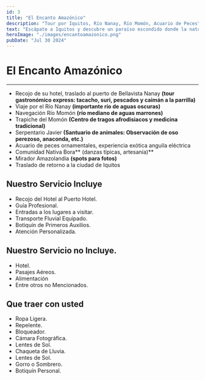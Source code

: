 ```yaml
---
id: 3
title: "El Encanto Amazónico"
description: "Tour por Iquitos, Río Nanay, Río Momón, Acuario de Peces"
text: "Escápate a Iquitos y descubre un paraíso escondido donde la naturaleza, la comodidad y la aventura se encuentran."
heroImage: "./images/encantoamazonico.png"
pubDate: "Jul 30 2024"
---
```


# El Encanto Amazónico

---

- Recojo de su hotel, traslado al puerto de Bellavista Nanay **(tour gastronómico express: tacacho, suri, pescados y caimán a la parrilla)**
- Viaje por el Río Nanay **(importante río de aguas oscuras)**
- Navegación Río Momón **(río mediano de aguas marrones)**
- Trapiche del Momón **(Centro de tragos afrodisiacos y medicina tradicional)**
- Serpentario Javier **(Santuario de animales: Observación de oso perezoso, anaconda, etc.)**
- Acuario de peces ornamentales, experiencia exótica anguila eléctrica
- Comunidad Nativa Bora** (danzas típicas, artesanía)**
- Mirador Amazolandia **(spots para fotos)**
- Traslado de retorno a la ciudad de Iquitos

## Nuestro Servicio Incluye

- Recojo del Hotel al Puerto Hotel.
- Guía Profesional.
- Entradas a los lugares a visitar.
- Transporte Fluvial Equipado.
- Botiquín de Primeros Auxilios.
- Atención Personalizada.

## Nuestro Servicio no Incluye.

- Hotel.
- Pasajes Aéreos.
- Alimentación
- Entre otros no Mencionados.

## Que traer con usted

- Ropa Ligera.
- Repelente.
- Bloqueador.
- Cámara Fotográfica.
- Lentes de Sol.
- Chaqueta de Lluvia.
- Lentes de Sol.
- Gorro o Sombrero.
- Botiquín Personal.
